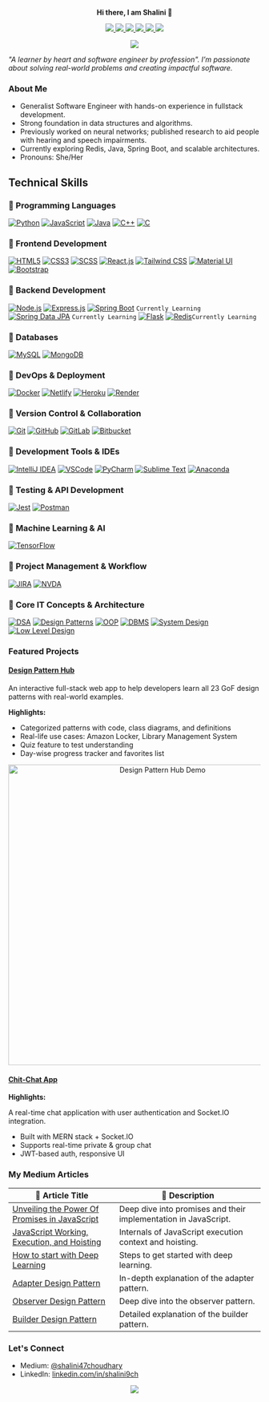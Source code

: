 <p align="center"><b>Hi there, I am Shalini 👋</b></p>

<p align="center">
  <a href="https://www.linkedin.com/in/shalini9ch/">
    <img src="https://img.shields.io/badge/-LinkedIn-0e76a8?style=flat-square&logo=Linkedin&logoColor=white" />
  </a>
  <a href="https://portfolio-shalini.netlify.app/">
    <img src="https://img.shields.io/badge/Website-3b5998?style=flat-square&logo=google-chrome&logoColor=white" />
  </a>
  <a href="https://medium.com/@shalini47choudhary">
    <img src="https://img.shields.io/badge/Medium-12100E?style=flat-square&logo=Medium&logoColor=white" />
  </a>
  <a href="https://dev.to/shalini47ch">
    <img src="https://img.shields.io/badge/Dev-12100E?style=flat-square&logo=Dev&logoColor=white" />
  </a>
  <a href="https://linktr.ee/shalini9">
    <img src="https://img.shields.io/badge/Linktree-39E09B.svg?style=flat-square&logo=Linktree&logoColor=white" />
  </a>
  <a href="https://leetcode.com/shalini47choudhary/">
    <img src="https://img.shields.io/badge/LeetCode-FFA116?style=flat-square&logo=LeetCode&logoColor=white" />
  </a>
</p>

<p align="center">
  <img src="https://readme-typing-svg.herokuapp.com?color=%23F7B12C&lines=Software+Engineer%7CFullstack+Developer%7CLoves+Design+Patterns" />
</p>



_"A learner by heart and software engineer by profession". I’m passionate about solving real-world problems and creating impactful software._

### About Me

- Generalist Software Engineer with hands-on experience in fullstack development.
- Strong foundation in data structures and algorithms.
- Previously worked on neural networks; published research to aid people with hearing and speech impairments.
- Currently exploring Redis, Java, Spring Boot, and scalable architectures.
- Pronouns: She/Her



## Technical Skills

### 🔹 Programming Languages
[![Python](https://img.shields.io/badge/Python-3776AB?style=for-the-badge&logo=python&logoColor=white)](https://www.python.org/)
[![JavaScript](https://img.shields.io/badge/JavaScript-F7DF1E?style=for-the-badge&logo=javascript&logoColor=black)](https://developer.mozilla.org/en-US/docs/Web/JavaScript)
[![Java](https://img.shields.io/badge/Java-ED8B00?style=for-the-badge&logo=openjdk&logoColor=white)](https://www.oracle.com/java/)
[![C++](https://img.shields.io/badge/C++-00599C?style=for-the-badge&logo=cplusplus&logoColor=white)](https://isocpp.org/)
[![C](https://img.shields.io/badge/C-A8B9CC?style=for-the-badge&logo=c&logoColor=black)](https://en.wikipedia.org/wiki/C_(programming_language))

### 🔹 Frontend Development
[![HTML5](https://img.shields.io/badge/HTML5-E34F26?style=for-the-badge&logo=html5&logoColor=white)](https://developer.mozilla.org/en-US/docs/Web/HTML)
[![CSS3](https://img.shields.io/badge/CSS3-1572B6?style=for-the-badge&logo=css3&logoColor=white)](https://developer.mozilla.org/en-US/docs/Web/CSS)
[![SCSS](https://img.shields.io/badge/SCSS-CC6699?style=for-the-badge&logo=sass&logoColor=white)](https://sass-lang.com/)
[![React.js](https://img.shields.io/badge/React-61DAFB?style=for-the-badge&logo=react&logoColor=black)](https://reactjs.org/)
[![Tailwind CSS](https://img.shields.io/badge/Tailwind_CSS-38B2AC?style=for-the-badge&logo=tailwind-css&logoColor=white)](https://tailwindcss.com/)
[![Material UI](https://img.shields.io/badge/Material_UI-0081CB?style=for-the-badge&logo=mui&logoColor=white)](https://mui.com/)
[![Bootstrap](https://img.shields.io/badge/Bootstrap-7952B3?style=for-the-badge&logo=bootstrap&logoColor=white)](https://getbootstrap.com/)

### 🔹 Backend Development
[![Node.js](https://img.shields.io/badge/Node.js-339933?style=for-the-badge&logo=nodedotjs&logoColor=white)](https://nodejs.org/)
[![Express.js](https://img.shields.io/badge/Express.js-000000?style=for-the-badge&logo=express&logoColor=white)](https://expressjs.com/)
[![Spring Boot](https://img.shields.io/badge/Spring%20Boot-6DB33F?style=for-the-badge&logo=springboot&logoColor=white)](https://spring.io/projects/spring-boot) `Currently Learning`
[![Spring Data JPA](https://img.shields.io/badge/Spring%20Data%20JPA-6DB33F?style=for-the-badge&logo=spring&logoColor=white)](https://spring.io/projects/spring-data-jpa) `Currently Learning`
[![Flask](https://img.shields.io/badge/Flask-000000?style=for-the-badge&logo=flask&logoColor=white)](https://flask.palletsprojects.com/)
[![Redis](https://img.shields.io/badge/Redis-DC382D?style=for-the-badge&logo=redis&logoColor=white)](https://redis.io/)`Currently Learning`


### 🔹 Databases
[![MySQL](https://img.shields.io/badge/MySQL-4479A1?style=for-the-badge&logo=mysql&logoColor=white)](https://www.mysql.com/)
[![MongoDB](https://img.shields.io/badge/MongoDB-47A248?style=for-the-badge&logo=mongodb&logoColor=white)](https://www.mongodb.com/)

### 🔹 DevOps & Deployment
[![Docker](https://img.shields.io/badge/Docker-2496ED?style=for-the-badge&logo=docker&logoColor=white)](https://www.docker.com/)
[![Netlify](https://img.shields.io/badge/Netlify-00C7B7?style=for-the-badge&logo=netlify&logoColor=white)](https://www.netlify.com/)
[![Heroku](https://img.shields.io/badge/Heroku-430098?style=for-the-badge&logo=heroku&logoColor=white)](https://www.heroku.com/)
[![Render](https://img.shields.io/badge/Render-46E3B7?style=for-the-badge&logo=render&logoColor=white)](https://render.com/)

### 🔹 Version Control & Collaboration
[![Git](https://img.shields.io/badge/Git-F05032?style=for-the-badge&logo=git&logoColor=white)](https://git-scm.com/)
[![GitHub](https://img.shields.io/badge/GitHub-181717?style=for-the-badge&logo=github&logoColor=white)](https://github.com/)
[![GitLab](https://img.shields.io/badge/GitLab-FC6D26?style=for-the-badge&logo=gitlab&logoColor=white)](https://gitlab.com/)
[![Bitbucket](https://img.shields.io/badge/Bitbucket-0052CC?style=for-the-badge&logo=bitbucket&logoColor=white)](https://bitbucket.org/)

### 🔹 Development Tools & IDEs
[![IntelliJ IDEA](https://img.shields.io/badge/IntelliJ%20IDEA-000000?style=for-the-badge&logo=intellijidea&logoColor=white)](https://www.jetbrains.com/idea/)
[![VSCode](https://img.shields.io/badge/VSCode-007ACC?style=for-the-badge&logo=visualstudiocode&logoColor=white)](https://code.visualstudio.com/)
[![PyCharm](https://img.shields.io/badge/PyCharm-000000?style=for-the-badge&logo=pycharm&logoColor=white)](https://www.jetbrains.com/pycharm/)
[![Sublime Text](https://img.shields.io/badge/Sublime%20Text-FF9800?style=for-the-badge&logo=sublimetext&logoColor=white)](https://www.sublimetext.com/)
[![Anaconda](https://img.shields.io/badge/Anaconda-44A833?style=for-the-badge&logo=anaconda&logoColor=white)](https://www.anaconda.com/)

### 🔹 Testing & API Development
[![Jest](https://img.shields.io/badge/Jest-C21325?style=for-the-badge&logo=jest&logoColor=white)](https://jestjs.io/)
[![Postman](https://img.shields.io/badge/Postman-FF6C37?style=for-the-badge&logo=postman&logoColor=white)](https://www.postman.com/)

### 🔹 Machine Learning & AI
[![TensorFlow](https://img.shields.io/badge/TensorFlow-FF6F00?style=for-the-badge&logo=tensorflow&logoColor=white)](https://www.tensorflow.org/)

### 🔹 Project Management & Workflow
[![JIRA](https://img.shields.io/badge/JIRA-0052CC?style=for-the-badge&logo=jira&logoColor=white)](https://www.atlassian.com/software/jira)
[![NVDA](https://img.shields.io/badge/NVDA-0078D4?style=for-the-badge)]()

### 🔹 Core IT Concepts & Architecture
[![DSA](https://img.shields.io/badge/Data%20Structures%20%26%20Algorithms-FFD700?style=for-the-badge)]()
[![Design Patterns](https://img.shields.io/badge/Design%20Patterns-007ACC?style=for-the-badge)]()
[![OOP](https://img.shields.io/badge/Object%20Oriented%20Programming-FF6B6B?style=for-the-badge)]()
[![DBMS](https://img.shields.io/badge/Database%20Management%20Systems-4CAF50?style=for-the-badge)]()
[![System Design](https://img.shields.io/badge/System%20Design-9C27B0?style=for-the-badge)]()
[![Low Level Design](https://img.shields.io/badge/Low%20Level%20Design-E91E63?style=for-the-badge)]()



### Featured Projects

####  [Design Pattern Hub](https://design-hub-frontend-theta.vercel.app/)

An interactive full-stack web app to help developers learn all 23 GoF design patterns with real-world examples.

**Highlights:**

- Categorized patterns with code, class diagrams, and definitions
- Real-life use cases: Amazon Locker, Library Management System
- Quiz feature to test understanding
- Day-wise progress tracker and favorites list

<p align="center">
  <img src="design-hub-demo.gif" alt="Design Pattern Hub Demo" width="600"/>
</p>

#### [Chit-Chat App](https://github.com/shalini47ch/chit-chat-frontend)

**Highlights:**

A real-time chat application with user authentication and Socket.IO integration.

- Built with MERN stack + Socket.IO
- Supports real-time private & group chat
- JWT-based auth, responsive UI




### My Medium Articles

| 📝 Article Title | 📖 Description |
|------------------|----------------|
| [Unveiling the Power Of Promises in JavaScript](https://medium.com/@shalini47choudhary/unveiling-the-power-of-promises-in-javascript-739c6a243464) | Deep dive into promises and their implementation in JavaScript. |
| [JavaScript Working, Execution, and Hoisting](https://medium.com/@shalini47choudhary/javascript-working-execution-and-hoisting-e0232074b22d) | Internals of JavaScript execution context and hoisting. |
| [How to start with Deep Learning](https://medium.com/@shalini47choudhary/how-to-start-with-deep-learning-b87ad4238ca4) | Steps to get started with deep learning. |
| [Adapter Design Pattern](https://medium.com/@shalini47choudhary/adapter-design-pattern-your-key-to-compatibility-in-coding-1d448014db2f) | In-depth explanation of the adapter pattern. |
| [Observer Design Pattern](https://medium.com/@shalini47choudhary/diving-deep-into-observer-design-pattern-73b9480d22cf) | Deep dive into the observer pattern. |
| [Builder Design Pattern](https://medium.com/@shalini47choudhary/diving-deep-into-builder-design-pattern-4f414997b223) | Detailed explanation of the builder pattern. |



### Let's Connect
- Medium: [@shalini47choudhary](https://medium.com/@shalini47choudhary)
- LinkedIn: [linkedin.com/in/shalini9ch](https://www.linkedin.com/in/shalini9ch/)


<p align="center">
  <img src="https://visitor-badge.laobi.icu/badge?page_id=shalini47ch.shalini47ch" />
</p>
